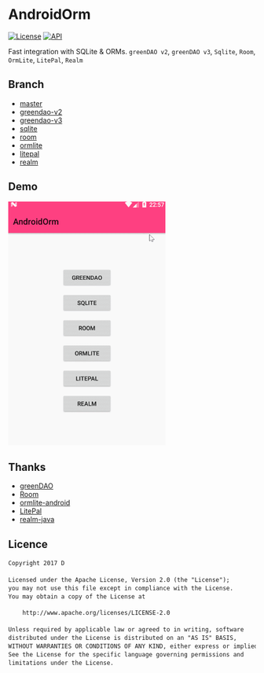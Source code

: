 # AndroidOrm

[![License](https://img.shields.io/badge/license-Apache%202-green.svg)](https://www.apache.org/licenses/LICENSE-2.0)
[![API](https://img.shields.io/badge/API-9%2B-green.svg?style=flat)](https://android-arsenal.com/api?level=9)

Fast integration with SQLite & ORMs. `greenDAO v2`, `greenDAO v3`, `Sqlite`, `Room`, `OrmLite`, `LitePal`, `Realm`

## Branch
- [master](https://github.com/Dsiner/AndroidOrm)
- [greendao-v2](https://github.com/Dsiner/AndroidOrm/tree/greendao-v2)
- [greendao-v3](https://github.com/Dsiner/AndroidOrm/tree/greendao-v3)
- [sqlite](https://github.com/Dsiner/AndroidOrm/tree/sqlite)
- [room](https://github.com/Dsiner/AndroidOrm/tree/room)
- [ormlite](https://github.com/Dsiner/AndroidOrm/tree/ormlite)
- [litepal](https://github.com/Dsiner/AndroidOrm/tree/litepal)
- [realm](https://github.com/Dsiner/AndroidOrm/tree/realm)

## Demo
<p>
   <img src="https://github.com/Dsiner/Resouce/blob/master/lib/AndroidOrm/androidorm.gif" width="320" alt="Screenshot"/>
</p>

## Thanks
- [greenDAO](https://github.com/greenrobot/greenDAO)
- [Room](https://developer.android.com/topic/libraries/architecture/adding-components)
- [ormlite-android](https://github.com/j256/ormlite-android)
- [LitePal](https://github.com/LitePalFramework/LitePal)
- [realm-java](https://github.com/realm/realm-java)

## Licence

```txt
Copyright 2017 D

Licensed under the Apache License, Version 2.0 (the "License");
you may not use this file except in compliance with the License.
You may obtain a copy of the License at

    http://www.apache.org/licenses/LICENSE-2.0

Unless required by applicable law or agreed to in writing, software
distributed under the License is distributed on an "AS IS" BASIS,
WITHOUT WARRANTIES OR CONDITIONS OF ANY KIND, either express or implied.
See the License for the specific language governing permissions and
limitations under the License.
```
